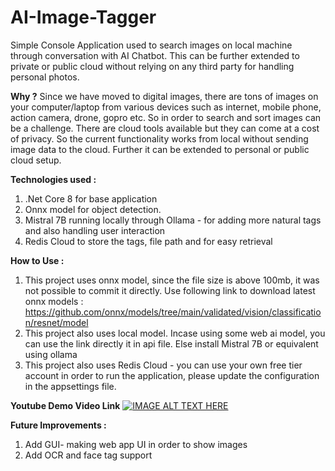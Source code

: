# AI-Image-Tagger
Simple Console Application used to search images on local machine through  conversation with AI Chatbot. This can be further extended to private or public cloud without relying on any third party for handling personal photos.

**Why ?**
Since we have moved to digital images, there are tons of images on your computer/laptop from various devices such as internet, mobile phone, action camera, drone, gopro etc. So in order to search and sort images can be a challenge. There are cloud tools available but they can come at a cost of privacy. So the current functionality works from local without sending image data to the cloud. Further it can be extended to personal or public cloud setup.

**Technologies used :**

1. .Net Core 8 for base application
2. Onnx model for object detection.
3. Mistral 7B running locally through Ollama - for adding more natural tags and also handling user interaction
4. Redis Cloud to store the tags, file path and for easy retrieval

**How to Use :**
1. This project uses onnx model, since the file size is above 100mb, it was not possible to commit it directly.
   Use following link to download latest onnx models : https://github.com/onnx/models/tree/main/validated/vision/classification/resnet/model
2. This project also uses local model. Incase using some web ai model, you can use the link directly it in api file.
Else install Mistral 7B or equivalent using ollama
3. This project also uses Redis Cloud - you can use your own free tier account in order to run the application, please update the configuration in the appsettings file.

**Youtube Demo Video Link**
[![IMAGE ALT TEXT HERE](https://img.youtube.com/vi/_ZUtN0Ow_ws/0.jpg)](https://www.youtube.com/watch?v=_ZUtN0Ow_ws)

**Future Improvements :**

1. Add GUI- making web app UI in order to show images
2. Add OCR and face tag support
